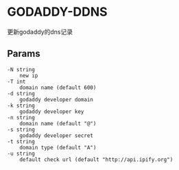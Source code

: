 # GODADDY-DDNS

更新godaddy的dns记录

## Params

    -N string
        new ip
    -T int
        domain name (default 600)
    -d string
        godaddy developer domain
    -k string
        godaddy developer key
    -n string
        domain name (default "@")
    -s string
        godaddy developer secret
    -t string
        domain type (default "A")
    -u string
        default check url (default "http://api.ipify.org")

